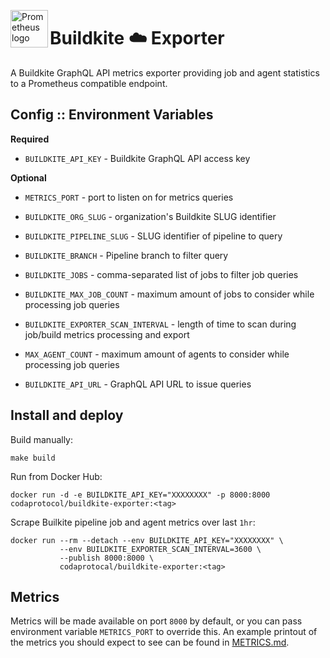 <p><img src="https://cdn.worldvectorlogo.com/logos/prometheus.svg" alt="Prometheus logo" title="prometheus" align="left" height="60" /></p>

# Buildkite :cloud: Exporter

A Buildkite GraphQL API metrics exporter providing job and agent statistics to a Prometheus compatible endpoint.

## Config :: Environment Variables

**Required**
* `BUILDKITE_API_KEY`                   - Buildkite GraphQL API access key

**Optional**
* `METRICS_PORT`                        - port to listen on for metrics queries

* `BUILDKITE_ORG_SLUG`                  - organization's Buildkite SLUG identifier
* `BUILDKITE_PIPELINE_SLUG`             - SLUG identifier of pipeline to query
* `BUILDKITE_BRANCH`                    - Pipeline branch to filter query

* `BUILDKITE_JOBS`                      - comma-separated list of jobs to filter job queries
* `BUILDKITE_MAX_JOB_COUNT`             - maximum amount of jobs to consider while processing job queries
* `BUILDKITE_EXPORTER_SCAN_INTERVAL`    - length of time to scan during job/build metrics processing and export

* `MAX_AGENT_COUNT`                     - maximum amount of agents to consider while processing job queries

* `BUILDKITE_API_URL`                   - GraphQL API URL to issue queries

## Install and deploy

Build manually:
```
make build
```

Run from Docker Hub:
```
docker run -d -e BUILDKITE_API_KEY="XXXXXXXX" -p 8000:8000 codaprotocol/buildkite-exporter:<tag>
```

Scrape Builkite pipeline job and agent metrics over last `1hr`:
```
docker run --rm --detach --env BUILDKITE_API_KEY="XXXXXXXX" \
           --env BUILDKITE_EXPORTER_SCAN_INTERVAL=3600 \
           --publish 8000:8000 \
           codaprotocal/buildkite-exporter:<tag>
```

## Metrics

Metrics will be made available on port `8000` by default, or you can pass environment variable ```METRICS_PORT``` to override this. An example printout of the metrics you should expect to see can be found in [METRICS.md](https://github.com/MinaProtocol/coda-automation/blob/master/services/buildkite/prometheus-exporter/METRICS.md).
